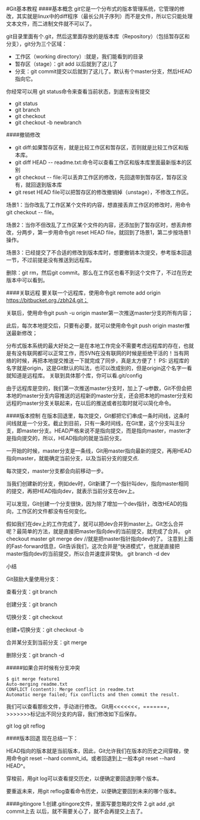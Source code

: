 #Git基本教程
####基本概念
git它是一个分布式的版本管理系统，它管理的修改，其实就是linux中的diff程序（最长公共子序列）而不是文件，所以它只能处理文本文件，而二进制文件就不可以了。

git目录里面有个.git，然后这里面存放的是版本库（Repository）（包括暂存区和分支），git分为三个区域：
- 工作区（working directory）:就是，我们能看到的目录
- 暂存区（stage）：git add 以后就到了这儿了
- 分支：git commit提交以后就到了这儿了。默认有个master分支，然后HEAD指向它。

你经常可以用 git status命令来查看当前状态，到底有没有提交
- git status
-  git branch
-  git checkout
-  git checkout -b newbranch

####撤销修改
- git diff:如果暂存区有，就是比较工作区和暂存区，否则就是比较工作区和版本库。
- git diff HEAD -- readme.txt:命令可以查看工作区和版本库里面最新版本的区别
- git checkout -- file:可以丢弃工作区的修改，先回退带到暂存区，暂存区没有，就回退到版本库
- git reset HEAD file可以把暂存区的修改撤销掉（unstage），不修改工作区。

场景1：当你改乱了工作区某个文件的内容，想直接丢弃工作区的修改时，用命令git checkout -- file。

场景2：当你不但改乱了工作区某个文件的内容，还添加到了暂存区时，想丢弃修改，分两步，第一步用命令git reset HEAD file，就回到了场景1，第二步按场景1操作。

场景3：已经提交了不合适的修改到版本库时，想要撤销本次提交，参考版本回退一节，不过前提是没有推送到远程库。

删除：git rm，然后git commit。那么在工作区也看不到这个文件了，不过在历史版本中可以看到。


####关联远程
要关联一个远程库，使用命令git remote add origin https://bitbucket.org./zbh24.git；

关联后，使用命令git push -u origin master第一次推送master分支的所有内容；

此后，每次本地提交后，只要有必要，就可以使用命令git push origin master推送最新修改；

分布式版本系统的最大好处之一是在本地工作完全不需要考虑远程库的存在，也就是有没有联网都可以正常工作，而SVN在没有联网的时候是拒绝干活的！当有网络的时候，再把本地提交推送一下就完成了同步，真是太方便了！
PS:
远程库的名字就是origin，这是Git默认的叫法，也可以改成别的，但是origin这个名字一看就知道是远程库。
关联到具体那个库，你可以看.git/config

由于远程库是空的，我们第一次推送master分支时，加上了-u参数，Git不但会把本地的master分支内容推送的远程新的master分支，还会把本地的master分支和远程的master分支关联起来，在以后的推送或者拉取时就可以简化命令。

####版本控制
在版本回退里，每次提交，Git都把它们串成一条时间线，这条时间线就是一个分支。截止到目前，只有一条时间线，在Git里，这个分支叫主分支，即master分支。HEAD严格来说不是指向提交，而是指向master，master才是指向提交的，所以，HEAD指向的就是当前分支。

一开始的时候，master分支是一条线，Git用master指向最新的提交，再用HEAD指向master，就能确定当前分支，以及当前分支的提交点.

每次提交，master分支都会向前移动一步。

当我们创建新的分支，例如dev时，Git新建了一个指针叫dev，指向master相同的提交，再把HEAD指向dev，就表示当前分支在dev上。

可以发现，Git创建一个分支很快，因为除了增加一个dev指针，改改HEAD的指向，工作区的文件都没有任何变化。

假如我们在dev上的工作完成了，就可以把dev合并到master上。Git怎么合并呢？最简单的方法，就是直接把master指向dev的当前提交，就完成了合并。
git checkout master
git merge dev
//就是把master指针指向dev的了。
注意到上面的Fast-forward信息，Git告诉我们，这次合并是“快进模式”，也就是直接把master指向dev的当前提交，所以合并速度非常快。
git branch -d dev

小结

Git鼓励大量使用分支：

查看分支：git branch

创建分支：git branch <name>

切换分支：git checkout <name>

创建+切换分支：git checkout -b <name>

合并某分支到当前分支：git merge <name>

删除分支：git branch -d <name>

#####如果合并时候有分支冲突
```
$ git merge feature1
Auto-merging readme.txt
CONFLICT (content): Merge conflict in readme.txt
Automatic merge failed; fix conflicts and then commit the result.
```
我们可以查看那些文件，手动进行修改。
Git用<<<<<<<，=======，>>>>>>>标记出不同分支的内容，我们修改如下后保存。

git log
git reflog

####版本回退
现在总结一下：

HEAD指向的版本就是当前版本，因此，Git允许我们在版本的历史之间穿梭，使用命令git reset --hard commit_id。或者回退到上一般本git reset --hard HEAD^。

穿梭前，用git log可以查看提交历史，以便确定要回退到哪个版本。

要重返未来，用git reflog查看命令历史，以便确定要回到未来的哪个版本。

####gitingore
1.创建.gitingore文件，里面写要忽略的文件
2.git add ,git commit上去
以后，就不需要关心了，就不会再提交上去了。
